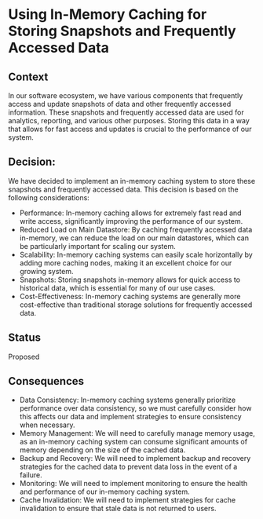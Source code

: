 # Using In-Memory Caching for Storing Snapshots and Frequently Accessed Data

## Context
In our software ecosystem, we have various components that frequently access and update snapshots of data and other frequently accessed information. 
These snapshots and frequently accessed data are used for analytics, reporting, and various other purposes. 
Storing this data in a way that allows for fast access and updates is crucial to the performance of our system.

## Decision: 
We have decided to implement an in-memory caching system to store these snapshots and frequently accessed data. 
This decision is based on the following considerations:
  * Performance: In-memory caching allows for extremely fast read and write access, significantly improving the performance of our system.
  * Reduced Load on Main Datastore: By caching frequently accessed data in-memory, we can reduce the load on our main datastores, which can be particularly important for scaling our system.
  * Scalability: In-memory caching systems can easily scale horizontally by adding more caching nodes, making it an excellent choice for our growing system.
  * Snapshots: Storing snapshots in-memory allows for quick access to historical data, which is essential for many of our use cases.
  * Cost-Effectiveness: In-memory caching systems are generally more cost-effective than traditional storage solutions for frequently accessed data.

## Status
Proposed

## Consequences
 * Data Consistency: In-memory caching systems generally prioritize performance over data consistency, so we must carefully consider how this affects our data and implement strategies to ensure consistency when necessary.
 * Memory Management: We will need to carefully manage memory usage, as an in-memory caching system can consume significant amounts of memory depending on the size of the cached data.
 * Backup and Recovery: We will need to implement backup and recovery strategies for the cached data to prevent data loss in the event of a failure.
 * Monitoring: We will need to implement monitoring to ensure the health and performance of our in-memory caching system.
 * Cache Invalidation: We will need to implement strategies for cache invalidation to ensure that stale data is not returned to users.
